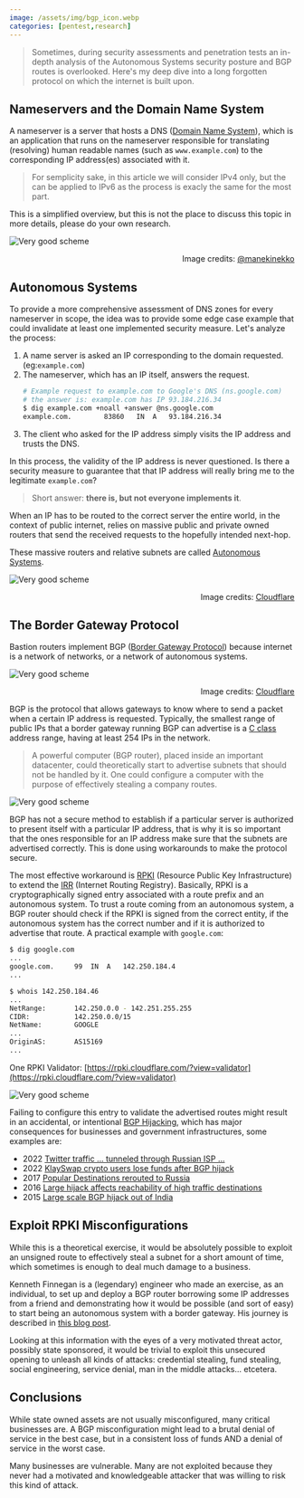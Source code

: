 ```yaml
---
image: /assets/img/bgp_icon.webp
categories: [pentest,research]
---
```


> Sometimes, during security assessments and penetration tests an in-depth 
> analysis of the Autonomous Systems security posture and BGP routes is 
> overlooked. Here's my deep dive into a long forgotten protocol on which
> the internet is built upon.

## Nameservers and the Domain Name System

A nameserver is a server that hosts a DNS ([Domain Name System](https://www.cloudflare.com/learning/dns/what-is-dns/)), 
which is an application that runs on the nameserver responsible for translating
(resolving) human readable names (such as `www.example.com`) to the 
corresponding IP address(es) associated with it.

> For semplicity sake, in this article we will consider IPv4 only, but the can
> be applied to IPv6 as the process is exacly the same for the most part.

This is a simplified overview, but this is not the place to discuss this 
topic in more details, please do your own research.

![Very good scheme](/assets/img/bgp-subnet-takeover-schema-internet.png)

<p align="right">Image credits: <a href="https://twitter.com/manekinekko">@manekinekko</a></p>

## Autonomous Systems

To provide a more comprehensive assessment of DNS zones for every nameserver in
scope, the idea was to provide some edge case example that could invalidate at 
least one implemented security measure. Let's analyze the process:

1. A name server is asked an IP corresponding to the domain requested. (eg:`example.com`)
2. The nameserver, which has an IP itself, answers the request.
    ```bash
    # Example request to example.com to Google's DNS (ns.google.com)
    # the answer is: example.com has IP 93.184.216.34
    $ dig example.com +noall +answer @ns.google.com
    example.com.		83860	IN	A	93.184.216.34
    ```
3. The client who asked for the IP address simply visits the IP address and trusts the DNS.

In this process, the validity of the IP address is never questioned. Is there a
security measure to guarantee that that IP address will really bring me to the
legitimate `example.com`? 

> Short answer: **there is, but not everyone implements it**.

When an IP has to be routed to the correct server the entire world, in the
context of public internet, relies on massive public and private owned routers
that send the received requests to the hopefully intended next-hop. 

These massive routers and relative subnets are called 
[Autonomous Systems](https://www.cloudflare.com/learning/network-layer/what-is-an-autonomous-system/).

![Very good scheme](/assets/img/bgp-subnet-takeover-asn.png)

<p align="right">Image credits: <a href="https://www.cloudflare.com/learning/network-layer/what-is-an-autonomous-system/">Cloudflare</a></p>

## The Border Gateway Protocol

Bastion routers implement BGP ([Border Gateway Protocol](https://www.cloudflare.com/learning/security/glossary/what-is-bgp/))
because internet is a network of networks, or a network of autonomous systems.

![Very good scheme](/assets/img/bgp-subnet-takeover-net-of-nets.png)

<p align="right">Image credits: <a href="https://www.cloudflare.com/learning/security/glossary/what-is-bgp/">Cloudflare</a></p>

BGP is the protocol that allows gateways to know where to send a packet when
a certain IP address is requested. Typically, the smallest range of public IPs
that a border gateway running BGP can advertise is a 
[C class](https://www.meridianoutpost.com/resources/articles/IP-classes.php)
address range, having at least 254 IPs in the network.

> A powerful computer (BGP router), placed inside an important datacenter,
> could theoretically start to advertise subnets that should not be handled by
> it. One could configure a computer with the purpose of effectively stealing
> a company routes.

![Very good scheme](/assets/img/bgp-subnet-takeover-hijacking.png)

BGP has not a secure method to establish if a particular server is authorized
to present itself with a particular IP address, that is why it is so important
that the ones responsible for an IP address make sure that the subnets are
advertised correctly. This is done using workarounds to make the protocol secure.

The most effective workaround is [RPKI](https://en.wikipedia.org/wiki/Resource_Public_Key_Infrastructure)
(Resource Public Key Infrastructure) to extend the [IRR](https://www.irr.net/)
(Internet Routing Registry). Basically, RPKI is a cryptographically signed
entry associated with a route prefix and an autonomous system. To trust a route
coming from an autonomous system, a BGP router should check if the RPKI is
signed from the correct entity, if the autonomous system has the correct
number and if it is authorized to advertise that route. A practical example
with `google.com`:

```bash
$ dig google.com              
...
google.com.		99	IN	A	142.250.184.4
...

$ whois 142.250.184.46                                                                                               
...
NetRange:       142.250.0.0 - 142.251.255.255
CIDR:           142.250.0.0/15
NetName:        GOOGLE
...
OriginAS:       AS15169
...
```

One RPKI Validator: [https://rpki.cloudflare.com/?view=validator](https://rpki.cloudflare.com/?view=validator)

![Very good scheme](/assets/img/bgp-subnet-takeover-rpki.png)

Failing to configure this entry to validate the advertised routes might result
in an accidental, or intentional 
[BGP Hijacking](https://www.cloudflare.com/learning/security/glossary/bgp-hijacking/),
which has major consequences for businesses and government infrastructures,
some examples are:

* 2022 [Twitter traffic ... tunneled through Russian ISP ...](https://arstechnica.com/information-technology/2022/03/absence-of-malice-russian-isps-hijacking-of-twitter-ips-appears-to-be-a-goof/)
* 2022 [KlaySwap crypto users lose funds after BGP hijack](https://therecord.media/klayswap-crypto-users-lose-funds-after-bgp-hijack/)
* 2017 [Popular Destinations rerouted to Russia](https://www.bgpmon.net/popular-destinations-rerouted-to-russia/)
* 2016 [Large hijack affects reachability of high traffic destinations](https://www.bgpmon.net/large-hijack-affects-reachability-of-high-traffic-destinations/)
* 2015 [Large scale BGP hijack out of India](https://www.bgpmon.net/large-scale-bgp-hijack-out-of-india/)

## Exploit RPKI Misconfigurations
While this is a theoretical exercise, it would be absolutely possible to
exploit an unsigned route to effectively steal a subnet for a short amount
of time, which sometimes is enough to deal much damage to a business.

Kenneth Finnegan is a (legendary) engineer who made an exercise, as an
individual, to set up and deploy a BGP router borrowing some IP addresses from
a friend and demonstrating how it would be possible (and sort of easy) to start
being an autonomous system with a border gateway. His journey is described in 
[this blog post](https://blog.thelifeofkenneth.com/2017/11/creating-autonomous-system-for-fun-and.html).

Looking at this information with the eyes of a very motivated threat actor,
possibly state sponsored, it would be trivial to exploit this unsecured opening
to unleash all kinds of attacks: credential stealing, fund stealing, social
engineering, service denial, man in the middle attacks... etcetera. 

## Conclusions
While state owned assets are not usually misconfigured, many critical
businesses are. A BGP misconfiguration might lead to a brutal denial of service
in the best case, but in a consistent loss of funds AND a denial of service in
the worst case.   

Many businesses are vulnerable. Many are not exploited because they never had a
motivated and knowledgeable attacker that was willing to risk this kind of attack.
